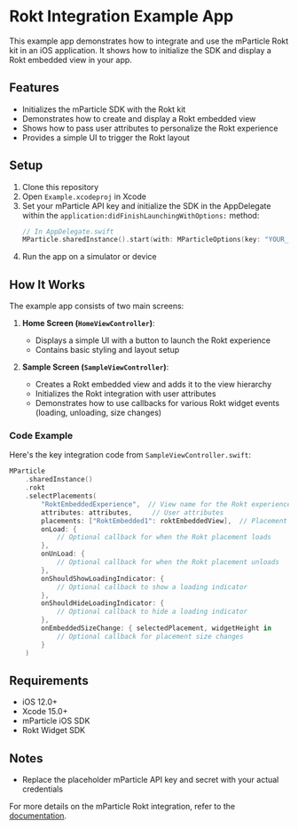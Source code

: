 # Rokt Integration Example App

This example app demonstrates how to integrate and use the mParticle Rokt kit in an iOS application. It shows how to initialize the SDK and display a Rokt embedded view in your app.

## Features

- Initializes the mParticle SDK with the Rokt kit
- Demonstrates how to create and display a Rokt embedded view
- Shows how to pass user attributes to personalize the Rokt experience
- Provides a simple UI to trigger the Rokt layout

## Setup

1. Clone this repository
2. Open `Example.xcodeproj` in Xcode
3. Set your mParticle API key and initialize the SDK in the AppDelegate within the `application:didFinishLaunchingWithOptions:` method:
   ```swift
   // In AppDelegate.swift
   MParticle.sharedInstance().start(with: MParticleOptions(key: "YOUR_API_KEY", secret: "YOUR_API_SECRET"))
   ```
4. Run the app on a simulator or device

## How It Works

The example app consists of two main screens:

1. **Home Screen (`HomeViewController`)**: 
   - Displays a simple UI with a button to launch the Rokt experience
   - Contains basic styling and layout setup

2. **Sample Screen (`SampleViewController`)**:
   - Creates a Rokt embedded view and adds it to the view hierarchy
   - Initializes the Rokt integration with user attributes
   - Demonstrates how to use callbacks for various Rokt widget events (loading, unloading, size changes)

### Code Example

Here's the key integration code from `SampleViewController.swift`:

```swift
MParticle
    .sharedInstance()
    .rokt
    .selectPlacements(
        "RoktEmbeddedExperience",  // View name for the Rokt experience
        attributes: attributes,     // User attributes
        placements: ["RoktEmbedded1": roktEmbeddedView],  // Placement name and view
        onLoad: {
            // Optional callback for when the Rokt placement loads
        },
        onUnLoad: {
            // Optional callback for when the Rokt placement unloads
        },
        onShouldShowLoadingIndicator: {
            // Optional callback to show a loading indicator
        },
        onShouldHideLoadingIndicator: {
            // Optional callback to hide a loading indicator
        },
        onEmbeddedSizeChange: { selectedPlacement, widgetHeight in
            // Optional callback for placement size changes
        }
    )
```

## Requirements

- iOS 12.0+
- Xcode 15.0+
- mParticle iOS SDK
- Rokt Widget SDK

## Notes

- Replace the placeholder mParticle API key and secret with your actual credentials

For more details on the mParticle Rokt integration, refer to the [documentation](https://docs.mparticle.com/integrations/rokt/event/). 